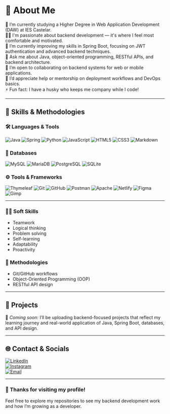 # 💫 About Me

🔭 I’m currently studying a Higher Degree in Web Application Development (DAW) at IES Castelar.  
👨‍💻 I'm passionate about backend development — it's where I feel most comfortable and motivated.  
🌱 I’m currently improving my skills in Spring Boot, focusing on JWT authentication and advanced backend techniques.  
💬 Ask me about Java, object-oriented programming, RESTful APIs, and backend architecture.  
👯 I’m open to collaborating on backend systems for web or mobile applications.  
🤝 I’d appreciate help or mentorship on deployment workflows and DevOps basics.  
⚡ Fun fact: I have a husky who keeps me company while I code!

---

## 🧠 Skills & Methodologies

### 🛠️ Languages & Tools
![Java](https://img.shields.io/badge/java-%23ED8B00.svg?style=for-the-badge&logo=openjdk&logoColor=white)
![Spring](https://img.shields.io/badge/spring-%236DB33F.svg?style=for-the-badge&logo=spring&logoColor=white)
![Python](https://img.shields.io/badge/python-3670A0?style=for-the-badge&logo=python&logoColor=ffdd54)
![JavaScript](https://img.shields.io/badge/javascript-%23323330.svg?style=for-the-badge&logo=javascript&logoColor=%23F7DF1E)
![HTML5](https://img.shields.io/badge/html5-%23E34F26.svg?style=for-the-badge&logo=html5&logoColor=white)
![CSS3](https://img.shields.io/badge/css3-%231572B6.svg?style=for-the-badge&logo=css3&logoColor=white)
![Markdown](https://img.shields.io/badge/markdown-%23000000.svg?style=for-the-badge&logo=markdown&logoColor=white)

### 🧱 Databases
![MySQL](https://img.shields.io/badge/mysql-4479A1.svg?style=for-the-badge&logo=mysql&logoColor=white)
![MariaDB](https://img.shields.io/badge/MariaDB-003545?style=for-the-badge&logo=mariadb&logoColor=white)
![PostgreSQL](https://img.shields.io/badge/postgres-%23316192.svg?style=for-the-badge&logo=postgresql&logoColor=white)
![SQLite](https://img.shields.io/badge/sqlite-%2307405e.svg?style=for-the-badge&logo=sqlite&logoColor=white)

### ⚙️ Tools & Frameworks
![Thymeleaf](https://img.shields.io/badge/Thymeleaf-%23005C0F.svg?style=for-the-badge&logo=Thymeleaf&logoColor=white)
![Git](https://img.shields.io/badge/git-%23F05033.svg?style=for-the-badge&logo=git&logoColor=white)
![GitHub](https://img.shields.io/badge/github-%23121011.svg?style=for-the-badge&logo=github&logoColor=white)
![Postman](https://img.shields.io/badge/Postman-FF6C37?style=for-the-badge&logo=postman&logoColor=white)
![Apache](https://img.shields.io/badge/apache-%23D42029.svg?style=for-the-badge&logo=apache&logoColor=white)
![Netlify](https://img.shields.io/badge/netlify-%23000000.svg?style=for-the-badge&logo=netlify&logoColor=#00C7B7)
![Figma](https://img.shields.io/badge/figma-%23F24E1E.svg?style=for-the-badge&logo=figma&logoColor=white)
![Gimp](https://img.shields.io/badge/Gimp-657D8B?style=for-the-badge&logo=gimp&logoColor=FFFFFF)

---

### 👨‍💼 Soft Skills
- Teamwork  
- Logical thinking  
- Problem solving  
- Self-learning  
- Adaptability  
- Proactivity

### 🧩 Methodologies
- Git/GitHub workflows  
- Object-Oriented Programming (OOP)  
- RESTful API design

---

## 🚀 Projects

🔧 *Coming soon:* I’ll be uploading backend-focused projects that reflect my learning journey and real-world application of Java, Spring Boot, databases, and API design.

---

## 🌐 Contact & Socials

[![LinkedIn](https://img.shields.io/badge/LinkedIn-%230077B5.svg?logo=linkedin&logoColor=white)](https://linkedin.com/in/juanjooriveroo)  
[![Instagram](https://img.shields.io/badge/Instagram-%23E4405F.svg?logo=Instagram&logoColor=white)](https://instagram.com/juanjoorivero_)  
[![Email](https://img.shields.io/badge/Email-D14836?logo=gmail&logoColor=white)](mailto:juanjoriverolorido@gmail.com)

---

### 👋 Thanks for visiting my profile!
Feel free to explore my repositories to see my backend development work and how I’m growing as a developer.
